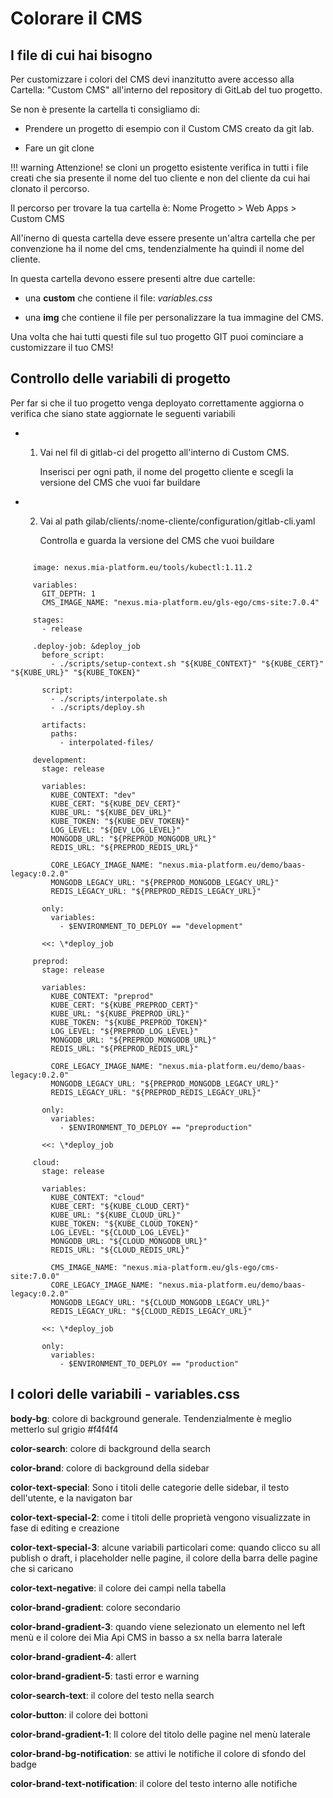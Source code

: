 # Colorare il CMS

## I file di cui hai bisogno

Per customizzare i colori del CMS devi inanzitutto avere accesso alla Cartella: "Custom CMS" all'interno del repository di GitLab del tuo progetto.

Se non è presente la cartella ti consigliamo di:

* Prendere un progetto di esempio con il Custom CMS creato da git lab.

* Fare un git clone

!!! warning
    Attenzione! se cloni un progetto esistente verifica in tutti i file creati che sia presente il nome del tuo cliente e non del cliente da cui hai clonato il percorso.

Il percorso per trovare la tua cartella è: Nome Progetto > Web Apps > Custom CMS

All'inerno di questa cartella deve essere presente un'altra cartella che per convenzione ha il nome del cms, tendenzialmente ha quindi il nome del cliente.

In questa cartella devono essere presenti altre due cartelle:

* una **custom** che contiene il file: *variables.css*

* una **img** che contiene il file per personalizzare la tua immagine del CMS.

Una volta che hai tutti questi file sul tuo progetto GIT puoi cominciare a customizzare il tuo CMS!

## Controllo delle variabili di progetto

Per far si che il tuo progetto venga deployato correttamente aggiorna o verifica che siano state aggiornate le seguenti variabili

* 1.  Vai nel fil di gitlab-ci del progetto all'interno di Custom CMS.

      Inserisci per ogni path, il nome del progetto cliente e scegli la versione del CMS che vuoi far buildare

* 2. Vai al path gilab/clients/:nome-cliente/configuration/gitlab-cli.yaml

     Controlla e guarda la versione del CMS che vuoi buildare

```

     image: nexus.mia-platform.eu/tools/kubectl:1.11.2

     variables:
       GIT_DEPTH: 1
       CMS_IMAGE_NAME: "nexus.mia-platform.eu/gls-ego/cms-site:7.0.4"

     stages:
       - release

     .deploy-job: &deploy_job
       before_script:
         - ./scripts/setup-context.sh "${KUBE_CONTEXT}" "${KUBE_CERT}" "${KUBE_URL}" "${KUBE_TOKEN}"

       script:
         - ./scripts/interpolate.sh
         - ./scripts/deploy.sh

       artifacts:
         paths:
           - interpolated-files/

     development:
       stage: release

       variables:
         KUBE_CONTEXT: "dev"
         KUBE_CERT: "${KUBE_DEV_CERT}"
         KUBE_URL: "${KUBE_DEV_URL}"
         KUBE_TOKEN: "${KUBE_DEV_TOKEN}"
         LOG_LEVEL: "${DEV_LOG_LEVEL}"
         MONGODB_URL: "${PREPROD_MONGODB_URL}"
         REDIS_URL: "${PREPROD_REDIS_URL}"

         CORE_LEGACY_IMAGE_NAME: "nexus.mia-platform.eu/demo/baas-legacy:0.2.0"
         MONGODB_LEGACY_URL: "${PREPROD_MONGODB_LEGACY_URL}"
         REDIS_LEGACY_URL: "${PREPROD_REDIS_LEGACY_URL}"

       only:
         variables:
           - $ENVIRONMENT_TO_DEPLOY == "development"

       <<: \*deploy_job

     preprod:
       stage: release

       variables:
         KUBE_CONTEXT: "preprod"
         KUBE_CERT: "${KUBE_PREPROD_CERT}"
         KUBE_URL: "${KUBE_PREPROD_URL}"
         KUBE_TOKEN: "${KUBE_PREPROD_TOKEN}"
         LOG_LEVEL: "${PREPROD_LOG_LEVEL}"
         MONGODB_URL: "${PREPROD_MONGODB_URL}"
         REDIS_URL: "${PREPROD_REDIS_URL}"

         CORE_LEGACY_IMAGE_NAME: "nexus.mia-platform.eu/demo/baas-legacy:0.2.0"
         MONGODB_LEGACY_URL: "${PREPROD_MONGODB_LEGACY_URL}"
         REDIS_LEGACY_URL: "${PREPROD_REDIS_LEGACY_URL}"

       only:
         variables:
           - $ENVIRONMENT_TO_DEPLOY == "preproduction"

       <<: \*deploy_job

     cloud:
       stage: release

       variables:
         KUBE_CONTEXT: "cloud"
         KUBE_CERT: "${KUBE_CLOUD_CERT}"
         KUBE_URL: "${KUBE_CLOUD_URL}"
         KUBE_TOKEN: "${KUBE_CLOUD_TOKEN}"
         LOG_LEVEL: "${CLOUD_LOG_LEVEL}"
         MONGODB_URL: "${CLOUD_MONGODB_URL}"
         REDIS_URL: "${CLOUD_REDIS_URL}"

         CMS_IMAGE_NAME: "nexus.mia-platform.eu/gls-ego/cms-site:7.0.0"
         CORE_LEGACY_IMAGE_NAME: "nexus.mia-platform.eu/demo/baas-legacy:0.2.0"
         MONGODB_LEGACY_URL: "${CLOUD_MONGODB_LEGACY_URL}"
         REDIS_LEGACY_URL: "${CLOUD_REDIS_LEGACY_URL}"

       <<: \*deploy_job

       only:
         variables:
           - $ENVIRONMENT_TO_DEPLOY == "production"
```


## I colori delle variabili - variables.css

**body-bg**: colore di background generale. Tendenzialmente è meglio metterlo sul grigio #f4f4f4

**color-search**: colore di background della search

**color-brand**: colore di background della sidebar

**color-text-special**: Sono i titoli delle categorie delle sidebar, il testo dell'utente, e la navigaton bar

**color-text-special-2**: come i titoli delle proprietà vengono visualizzate in fase di editing e creazione

**color-text-special-3**: alcune variabili particolari come: quando clicco su all publish o draft, i placeholder nelle pagine, il colore della barra delle pagine che si caricano

**color-text-negative**: il colore dei campi nella tabella

**color-brand-gradient**: colore secondario

**color-brand-gradient-3**: quando viene selezionato un elemento nel left menù e il colore dei Mia Api CMS in basso a sx nella barra laterale

**color-brand-gradient-4**: allert

**color-brand-gradient-5**: tasti error e warning

**color-search-text**: il colore del testo nella search

**color-button**: il colore dei bottoni

**color-brand-gradient-1**: Il colore del titolo delle pagine nel menù laterale

**color-brand-bg-notification**: se attivi le notifiche il colore di sfondo del badge

**color-brand-text-notification**: il colore del testo interno alle notifiche
